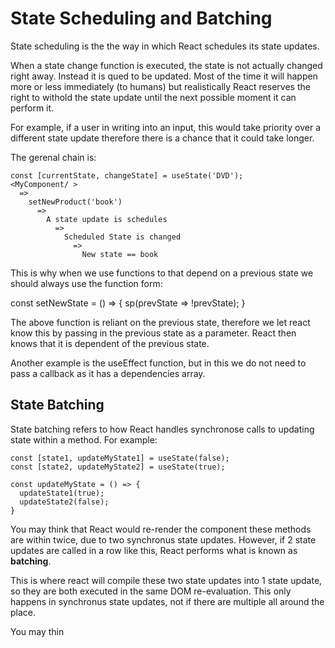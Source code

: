 # State Scheduling and Batching 

State scheduling is the the way in which React schedules its state updates. 

When a state change function is executed, the state is not actually changed right away. Instead it is qued to be updated. 
Most of the time it will happen more or less immediately (to humans) but realistically React reserves the right to withold the state update until the next possible moment it can perform it. 

For example, if a user in writing into an input, this would take priority over a different state update therefore there is a chance that it could take longer. 

The gerenal chain is: 

```
const [currentState, changeState] = useState('DVD');
<MyComponent/ >
  => 
    setNewProduct('book')
      => 
        A state update is schedules 
          =>
            Scheduled State is changed 
              => 
                New state == book

```

This is why when we use functions to that depend on a previous state we should always use the function form: 

const setNewState = () => {
  sp(prevState => !prevState);
}

The above function is reliant on the previous state, therefore we let react know this by passing in the previous state as a parameter. React then knows that it is dependent of the previous state. 

Another example is the useEffect function, but in this we do not need to pass a callback as it has a dependencies array. 

## State Batching 

State batching refers to how React handles synchronose calls to updating state within a method. 
For example: 

```
const [state1, updateMyState1] = useState(false);
const [state2, updateMyState2] = useState(true);

const updateMyState = () => {
  updateState1(true);
  updateState2(false);
}

```

You may think that React would re-render the component these methods are within twice, due to two synchronus state updates. 
However, if 2 state updates are called in a row like this, React performs what is known as **batching**. 

This is where react will compile these two state updates into 1 state update, so they are both executed in the same DOM re-evaluation. 
This only happens in synchronus state updates, not if there are multiple all around the place. 



You may thin